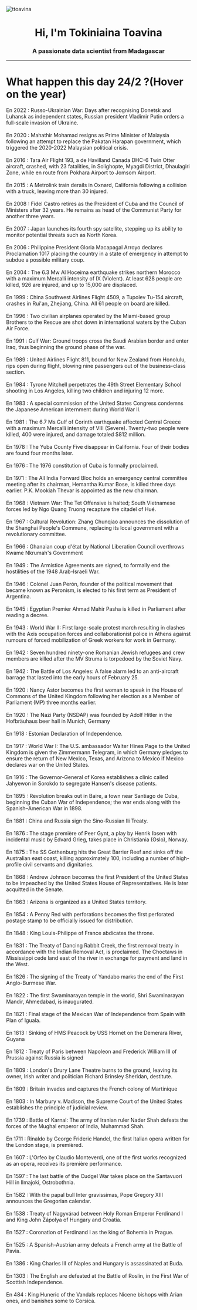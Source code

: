 
<p align="left"> <img src="https://komarev.com/ghpvc/?username=ttoavina&label=Profile%20views&color=0e75b6&style=flat" alt="ttoavina" /> </p>
<h1 align="center">Hi, I'm Tokiniaina Toavina</h1>
<h3 align="center">A passionate data scientist from Madagascar</h3>
    
<hr/>
<h1> What happen this day 24/2 ?(Hover on the year)</h1>

En 2022 : Russo-Ukrainian War: Days after recognising Donetsk and Luhansk as independent states, Russian president Vladimir Putin orders a full-scale invasion of Ukraine.
<br/><br/>
En 2020 : Mahathir Mohamad resigns as Prime Minister of Malaysia following an attempt to replace the Pakatan Harapan government, which triggered the 2020-2022 Malaysian political crisis.
<br/><br/>
En 2016 : Tara Air Flight 193, a de Havilland Canada DHC-6 Twin Otter aircraft, crashed, with 23 fatalities, in Solighopte, Myagdi District, Dhaulagiri Zone, while en route from Pokhara Airport to Jomsom Airport.
<br/><br/>
En 2015 : A Metrolink train derails in Oxnard, California following a collision with a truck, leaving more than 30 injured.
<br/><br/>
En 2008 : Fidel Castro retires as the President of Cuba and the Council of Ministers after 32 years. He remains as head of the Communist Party for another three years.
<br/><br/>
En 2007 : Japan launches its fourth spy satellite, stepping up its ability to monitor potential threats such as North Korea.
<br/><br/>
En 2006 : Philippine President Gloria Macapagal Arroyo declares Proclamation 1017 placing the country in a state of emergency in attempt to subdue a possible military coup.
<br/><br/>
En 2004 : The 6.3 Mw Al Hoceima earthquake strikes northern Morocco with a maximum Mercalli intensity of IX (Violent). At least 628 people are killed, 926 are injured, and up to 15,000 are displaced.
<br/><br/>
En 1999 : China Southwest Airlines Flight 4509, a Tupolev Tu-154 aircraft, crashes in Rui'an, Zhejiang, China. All 61 people on board are killed.
<br/><br/>
En 1996 : Two civilian airplanes operated by the Miami-based group Brothers to the Rescue are shot down in international waters by the Cuban Air Force.
<br/><br/>
En 1991 : Gulf War: Ground troops cross the Saudi Arabian border and enter Iraq, thus beginning the ground phase of the war.
<br/><br/>
En 1989 : United Airlines Flight 811, bound for New Zealand from Honolulu, rips open during flight, blowing nine passengers out of the business-class section.
<br/><br/>
En 1984 : Tyrone Mitchell perpetrates the 49th Street Elementary School shooting in Los Angeles, killing two children and injuring 12 more.
<br/><br/>
En 1983 : A special commission of the United States Congress condemns the Japanese American internment during World War II.
<br/><br/>
En 1981 : The 6.7 Ms Gulf of Corinth earthquake affected Central Greece with a maximum Mercalli intensity of VIII (Severe). Twenty-two people were killed, 400 were injured, and damage totaled $812 million.
<br/><br/>
En 1978 : The Yuba County Five disappear in California. Four of their bodies are found four months later.
<br/><br/>
En 1976 : The 1976 constitution of Cuba is formally proclaimed.
<br/><br/>
En 1971 : The All India Forward Bloc holds an emergency central committee meeting after its chairman, Hemantha Kumar Bose, is killed three days earlier. P.K. Mookiah Thevar is appointed as the new chairman.
<br/><br/>
En 1968 : Vietnam War: The Tet Offensive is halted; South Vietnamese forces led by Ngo Quang Truong recapture the citadel of Hué.
<br/><br/>
En 1967 : Cultural Revolution: Zhang Chunqiao announces the dissolution of the Shanghai People's Commune, replacing its local government with a revolutionary committee.
<br/><br/>
En 1966 : Ghanaian coup d'état by National Liberation Council overthrows Kwame Nkrumah's Government
<br/><br/>
En 1949 : The Armistice Agreements are signed, to formally end the hostilities of the 1948 Arab-Israeli War.
<br/><br/>
En 1946 : Colonel Juan Perón, founder of the political movement that became known as Peronism, is elected to his first term as President of Argentina.
<br/><br/>
En 1945 : Egyptian Premier Ahmad Mahir Pasha is killed in Parliament after reading a decree.
<br/><br/>
En 1943 : World War II: First large-scale protest march resulting in clashes with the Axis occupation forces and collaborationist police in Athens against rumours of forced mobilization of Greek workers for work in Germany.
<br/><br/>
En 1942 : Seven hundred ninety-one Romanian Jewish refugees and crew members are killed after the MV Struma is torpedoed by the Soviet Navy.
<br/><br/>
En 1942 : The Battle of Los Angeles: A false alarm led to an anti-aircraft barrage that lasted into the early hours of February 25.
<br/><br/>
En 1920 : Nancy Astor becomes the first woman to speak in the House of Commons of the United Kingdom following her election as a Member of Parliament (MP) three months earlier.
<br/><br/>
En 1920 : The Nazi Party (NSDAP) was founded by Adolf Hitler in the Hofbräuhaus beer hall in Munich, Germany
<br/><br/>
En 1918 : Estonian Declaration of Independence.
<br/><br/>
En 1917 : World War I: The U.S. ambassador Walter Hines Page to the United Kingdom is given the Zimmermann Telegram, in which Germany pledges to ensure the return of New Mexico, Texas, and Arizona to Mexico if Mexico declares war on the United States.
<br/><br/>
En 1916 : The Governor-General of Korea establishes a clinic called Jahyewon in Sorokdo to segregate Hansen's disease patients.
<br/><br/>
En 1895 : Revolution breaks out in Baire, a town near Santiago de Cuba, beginning the Cuban War of Independence; the war ends along with the Spanish–American War in 1898.
<br/><br/>
En 1881 : China and Russia sign the Sino-Russian Ili Treaty.
<br/><br/>
En 1876 : The stage première of Peer Gynt, a play by Henrik Ibsen with incidental music by Edvard Grieg, takes place in Christiania (Oslo), Norway.
<br/><br/>
En 1875 : The SS Gothenburg hits the Great Barrier Reef and sinks off the Australian east coast, killing approximately 100, including a number of high-profile civil servants and dignitaries.
<br/><br/>
En 1868 : Andrew Johnson becomes the first President of the United States to be impeached by the United States House of Representatives. He is later acquitted in the Senate.
<br/><br/>
En 1863 : Arizona is organized as a United States territory.
<br/><br/>
En 1854 : A Penny Red with perforations becomes the first perforated postage stamp to be officially issued for distribution.
<br/><br/>
En 1848 : King Louis-Philippe of France abdicates the throne.
<br/><br/>
En 1831 : The Treaty of Dancing Rabbit Creek, the first removal treaty in accordance with the Indian Removal Act, is proclaimed. The Choctaws in Mississippi cede land east of the river in exchange for payment and land in the West.
<br/><br/>
En 1826 : The signing of the Treaty of Yandabo marks the end of the First Anglo-Burmese War.
<br/><br/>
En 1822 : The first Swaminarayan temple in the world, Shri Swaminarayan Mandir, Ahmedabad, is inaugurated.
<br/><br/>
En 1821 : Final stage of the Mexican War of Independence from Spain with Plan of Iguala.
<br/><br/>
En 1813 : Sinking of HMS Peacock by USS Hornet on the Demerara River, Guyana
<br/><br/>
En 1812 : Treaty of Paris between Napoleon and Frederick William III of Prussia against Russia is signed
<br/><br/>
En 1809 : London's Drury Lane Theatre burns to the ground, leaving its owner, Irish writer and politician Richard Brinsley Sheridan, destitute.
<br/><br/>
En 1809 : Britain invades and captures the French colony of Martinique
<br/><br/>
En 1803 : In Marbury v. Madison, the Supreme Court of the United States establishes the principle of judicial review.
<br/><br/>
En 1739 : Battle of Karnal: The army of Iranian ruler Nader Shah defeats the forces of the Mughal emperor of India, Muhammad Shah.
<br/><br/>
En 1711 : Rinaldo by George Frideric Handel, the first Italian opera written for the London stage, is premièred.
<br/><br/>
En 1607 : L'Orfeo by Claudio Monteverdi, one of the first works recognized as an opera, receives its première performance.
<br/><br/>
En 1597 : The last battle of the Cudgel War takes place on the Santavuori Hill in Ilmajoki, Ostrobothnia.
<br/><br/>
En 1582 : With the papal bull Inter gravissimas, Pope Gregory XIII announces the Gregorian calendar.
<br/><br/>
En 1538 : Treaty of Nagyvárad between Holy Roman Emperor Ferdinand I and King John Zápolya of Hungary and Croatia.
<br/><br/>
En 1527 : Coronation of Ferdinand I as the king of Bohemia in Prague.
<br/><br/>
En 1525 : A Spanish-Austrian army defeats a French army at the Battle of Pavia.
<br/><br/>
En 1386 : King Charles III of Naples and Hungary is assassinated at Buda.
<br/><br/>
En 1303 : The English are defeated at the Battle of Roslin, in the First War of Scottish Independence.
<br/><br/>
En 484 : King Huneric of the Vandals replaces Nicene bishops with Arian ones, and banishes some to Corsica.
<br/><br/>
